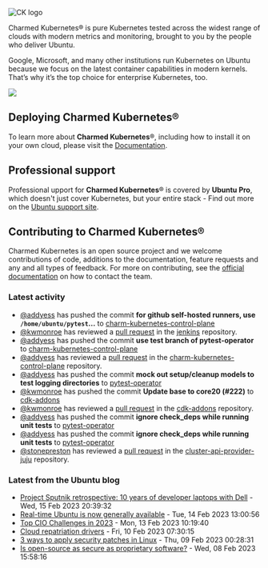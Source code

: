 ![CK logo](https://assets.ubuntu.com/v1/451d4cf4-Charmed+Kubernetes_RGB_onWhite_2022.svg)

Charmed Kubernetes® is pure Kubernetes tested across the widest range of clouds with modern metrics and monitoring, brought to you by the people who deliver Ubuntu.

Google, Microsoft, and many other institutions run Kubernetes on Ubuntu because we focus on the latest container capabilities in modern kernels. That’s why it’s the top choice for enterprise Kubernetes, too.

![](https://assets.ubuntu.com/v1/843c77b6-juju-at-a-glace.svg)

## Deploying Charmed Kubernetes®

To learn more about **Charmed Kubernetes**®, including how to install it on your own cloud, please visit the [Documentation][docs].

## Professional support

Professional upport for **Charmed Kubernetes**® is covered by **Ubuntu Pro**, which doesn't just cover Kubernetes, but your entire stack - Find out more on the [Ubuntu support site](https://ubuntu.com/support).

## Contributing to Charmed Kubernetes®

Charmed Kubernetes is an open source project and we welcome contributions of code, additions to the documentation, feature requests and any and all types of feedback. For more on contributing, see the [official documentation][get-in-touch] on how to contact the team.

<!-- LINKS -->
[docs]: https://ubuntu.com/kubernetes/docs
[get-in-touch]: https://ubuntu.com/kubernetes/docs/get-in-touch

### Latest activity

<!-- activity starts -->
 - [@addyess](https://github.com/addyess) has pushed the commit **for github self-hosted runners, use `/home/ubuntu/pytest`...** to [charm-kubernetes-control-plane](https://github.com/charmed-kubernetes/charm-kubernetes-control-plane)
 - [@kwmonroe](https://github.com/kwmonroe) has reviewed a [pull request](https://github.com/charmed-kubernetes/jenkins/pull/1208) in the [jenkins](https://github.com/charmed-kubernetes/jenkins) repository.
 - [@addyess](https://github.com/addyess) has pushed the commit **use test branch of pytest-operator** to [charm-kubernetes-control-plane](https://github.com/charmed-kubernetes/charm-kubernetes-control-plane)
 - [@addyess](https://github.com/addyess) has reviewed a [pull request](https://github.com/charmed-kubernetes/charm-kubernetes-control-plane/pull/269) in the [charm-kubernetes-control-plane](https://github.com/charmed-kubernetes/charm-kubernetes-control-plane) repository.
 - [@addyess](https://github.com/addyess) has pushed the commit **mock out setup/cleanup models to test logging directories** to [pytest-operator](https://github.com/charmed-kubernetes/pytest-operator)
 - [@kwmonroe](https://github.com/kwmonroe) has pushed the commit **Update base to core20 (#222)** to [cdk-addons](https://github.com/charmed-kubernetes/cdk-addons)
 - [@kwmonroe](https://github.com/kwmonroe) has reviewed a [pull request](https://github.com/charmed-kubernetes/cdk-addons/pull/222) in the [cdk-addons](https://github.com/charmed-kubernetes/cdk-addons) repository.
 - [@addyess](https://github.com/addyess) has pushed the commit **ignore check_deps while running unit tests** to [pytest-operator](https://github.com/charmed-kubernetes/pytest-operator)
 - [@addyess](https://github.com/addyess) has pushed the commit **ignore check_deps while running unit tests** to [pytest-operator](https://github.com/charmed-kubernetes/pytest-operator)
 - [@stonepreston](https://github.com/stonepreston) has reviewed a [pull request](https://github.com/charmed-kubernetes/cluster-api-provider-juju/pull/3) in the [cluster-api-provider-juju](https://github.com/charmed-kubernetes/cluster-api-provider-juju) repository.
<!-- activity ends -->

<!-- roadmap starts -->

<!-- roadmap ends -->

### Latest from the Ubuntu blog

<!-- blog starts -->
* [Project Sputnik retrospective: 10 years of developer laptops with Dell](https://ubuntu.com//blog/project-sputnik-retrospective-10-years-of-developer-laptops-with-dell) - Wed, 15 Feb 2023 20:39:32 
* [Real-time Ubuntu is now generally available](https://ubuntu.com//blog/real-time-ubuntu-is-now-generally-available) - Tue, 14 Feb 2023 13:00:56 
* [Top CIO Challenges in 2023](https://ubuntu.com//blog/top_cios_challenges_2023) - Mon, 13 Feb 2023 10:19:40 
* [Cloud repatriation drivers](https://ubuntu.com//blog/cloud-repatriation) - Fri, 10 Feb 2023 07:30:15 
* [3 ways to apply security patches in Linux](https://ubuntu.com//blog/3-ways-to-apply-security-patches-in-linux) - Thu, 09 Feb 2023 00:28:31 
* [Is open-source as secure as proprietary software?](https://ubuntu.com//blog/does-open-source-software-have-the-same-safety-as-proprietary-software) - Wed, 08 Feb 2023 15:58:16 
<!-- blog ends -->
